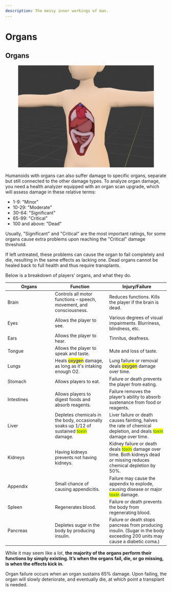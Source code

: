 ```yaml
---
description: The messy inner workings of man.
---
```


# Organs

## Organs <img src="https://lh3.googleusercontent.com/Gu82RVgvMEJshQ79i0fFAW66sFtgTQLpF0AfwWAyR1F3l7HRUfMEF4FfTpmX8vjrk_9rxG7ehL-0jjHLnOS2A6S8CC0wLM7EWRi5OGGk5-j8qg-7am-LlKL4CxpPE6MiTQBYwsnmByIs66rAcKTFVw" alt="" data-size="line">

<figure><img src="../../../../.gitbook/assets/EikoOrgans.png" alt=""><figcaption></figcaption></figure>

Humanoids with organs can also suffer damage to specific organs, separate but still connected to the other damage types. To analyze organ damage, you need a health analyzer equipped with an organ scan upgrade, which will assess damage in these relative terms:

* 1-9: "Minor"
* 10-29: "Moderate"
* 30-64: "Significant"
* 65-99: "Critical"
* 100 and above: "Dead"

Usually, "Significant" and "Critical" are the most important ratings, for some organs cause extra problems upon reaching the "Critical" damage threshold.&#x20;

If left untreated, these problems can cause the organ to fail completely and die, resulting in the same effects as lacking one. Dead organs cannot be healed back to full health and thus require transplants.

Below is a breakdown of players’ organs, and what they do.

<table><thead><tr><th width="134">Organs</th><th>Function</th><th>Injury/Failure</th></tr></thead><tbody><tr><td>Brain</td><td>Controls all motor functions – speech, movement, and consciousness.</td><td>Reduces functions. Kills the player if the brain is dead.</td></tr><tr><td>Eyes</td><td>Allows the player to see.</td><td>Various degrees of visual impairments. Blurriness, blindness, etc.</td></tr><tr><td>Ears</td><td>Allows the player to hear.</td><td>Tinnitus, deafness.</td></tr><tr><td>Tongue</td><td>Allows the player to speak and taste.</td><td>Mute and loss of taste.</td></tr><tr><td>Lungs</td><td>Heals <mark style="color:blue;">oxygen</mark> damage, as long as it's intaking enough O2.</td><td>Lung failure or removal deals <mark style="color:blue;">oxygen</mark> damage over time.</td></tr><tr><td>Stomach</td><td>Allows players to eat.</td><td>Failure or death prevents the player from eating.</td></tr><tr><td>Intestines</td><td>Allows players to digest foods and absorb reagents.</td><td>Failure removes the player’s ability to absorb sustenance from food or reagents.</td></tr><tr><td>Liver</td><td>Depletes chemicals in the body, occasionally soaks up 1/12 of sustained <mark style="color:green;">toxin</mark> damage.</td><td>Liver failure or death causes fainting, halves the rate of chemical depletion, and deals <mark style="color:green;">toxin</mark> damage over time.</td></tr><tr><td>Kidneys</td><td>Having kidneys prevents not having kidneys.</td><td>Kidney failure or death deals <mark style="color:green;">toxin</mark> damage over time. Both kidneys dead or missing reduces chemical depletion by 50%.</td></tr><tr><td>Appendix</td><td>Small chance of causing appendicitis.</td><td>Failure may cause the appendix to explode, causing disease or major <mark style="color:green;">toxin</mark> damage.</td></tr><tr><td>Spleen</td><td>Regenerates blood.</td><td>Failure or death prevents the body from regenerating blood.</td></tr><tr><td>Pancreas</td><td>Depletes sugar in the body by producing insulin.</td><td>Failure or death stops pancreas from producing insulin. (Sugar in the body exceeding 200 units may cause a diabetic coma.)</td></tr></tbody></table>

While it may seem like a lot, **the majority of the organs perform their functions by simply existing. It’s when the organs fail, die, or go missing, is when the effects kick in.**

Organ failure occurs when an organ sustains 65% damage. Upon failing, the organ will slowly deteriorate, and eventually die, at which point a transplant is needed.
